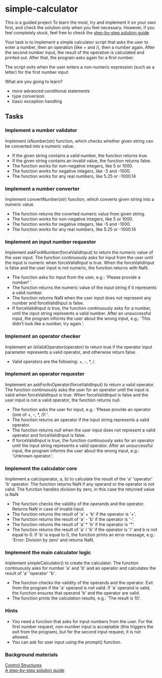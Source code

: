 # simple-calculator
This is a guided project
To learn the most, try and implement it on your own first, and check the solution only when you feel necessary. However, if you feel completely stuck, feel free to check the [step-by-step solution guide](SolutionGuide.md)

Your task is to implement a simple calculator script that asks the user to enter a number, then an operation (like + and /), then a number again. After the second number input, the result of the operation is calculated and printed out. After that, the program asks again for a first number.

The script exits when the user enters a non-numeric expression (such as a letter) for the first number input.

What are you going to learn?
* more advanced conditional statements
* type conversion
* basic exception handling

## Tasks

### Implement a number validator
Implement isNumber(str) function, which checks whether given string can be converted into a numeric value.

* If the given string contains a valid number, the function returns true.
* If the given string contains an invalid value, the function returns false.
* The function works for non-negative integers, like 5 or 1000.
* The function works for negative integers, like -5 and -1000.
* The function works for any real numbers, like 5.25 or -1000.14

### Implement a number converter
Implement convertNumber(str) function, which converts given string into a numeric value.

* The function returns the coverted numeric value from given string.
* The function works for non-negative integers, like 5 or 1000.
* The function works for negative integers, like -5 and -1000.
* The function works for any real numbers, like 5.25 or -1000.14

### Implement an input number requester
Implement askForANumber(forceValidInput) to return the numeric value of the user input. The function continuously asks for input from the user until the input is numeric when forceValidInput is true. When the forceValidInput is false and the user input is not numeric, the function returns with NaN.

* The function asks for input from the user, e.g.: 'Please provide a number! '.
* The function returns the numeric value of the input string if it represents a valid number.
* The function returns NaN when the user input does not represent any number and forceValidInput is false.
* If forceValidInput is true, the function continuously asks for a number, until the input string represents a valid number. After an unsuccessful input, the program informs the user about the wrong input, e.g.: 'This didn't look like a number, try again.'.
### Implement an operator checker
Implement an isValidOperator(operator) to return true if the operator input parameter represents a valid operator, and otherwise return false.

* Valid operators are the following: +, -, *, /.
### Implement an operator requester
Implement an askForAnOperator(forceValidInput) to return a valid operator. The function continuously asks the user for an operator until the input is valid when forceValidInput is true. When forceValidInput is false and the user input is not a valid operator, the function returns null.

* The function asks the user for input, e.g.: 'Please provide an operator (one of +, -, *, /)! '.
* The function returns an operator if the input string represents a valid operator.
* The function returns null when the user input does not represent a valid operator and forceValidInput is false.
* If forceValidInput is true, the function continuously asks for an operator until the input string represents a valid operator. After an unsuccessful input, the program informs the user about the wrong input, e.g.: 'Unknown operator.'.
### Implement the calculator core
Implement a calc(operator, a, b) to calculate the result of the 'a' 'operator' 'b' operator. The function returns NaN if any operand or the operator is not valid. The function handles division by zero, in this case the returned value is NaN

* The function checks the validity of the operands and the operator. Returns NaN in case of invalid input.
* The function returns the result of 'a' + 'b' if the operator is '+'.
* The function returns the result of 'a' - 'b' if the operator is '-'.
* The function returns the result of 'a' * 'b' if the operator is '*'.
* The function returns the result of 'a' / 'b' if the operator is '/' and b is not equal to 0. If 'b' is equal to 0, the function prints an error message, e.g.: 'Error: Division by zero' and returns NaN.


### Implement the main calculator logic
Implement simpleCalculator() to create the calculator. The function continuously asks for number 'a' and 'b' and an operator and calculates the result of 'a' 'operator' 'b'.

* The function checks the validity of the operands and the operator. Exit from the program if the 'a' operand is not valid. If 'a' operand is valid, the function ensures that operand 'b' and the operator are valid.
* The function prints the calculation results, e.g.: 'The result is 10'.

### Hints
* You need a function that asks for input numbers from the user. For the first number request, non-number input is acceptable (this triggers the exit from the program), but for the second input request, it is not allowed.
* You can ask for user input using the prompt() function.

### Background materials
[Control Structures](/JavascriptControlFlow.md)  
[A step-by-step solution guide](SolutionGuide.md)  
